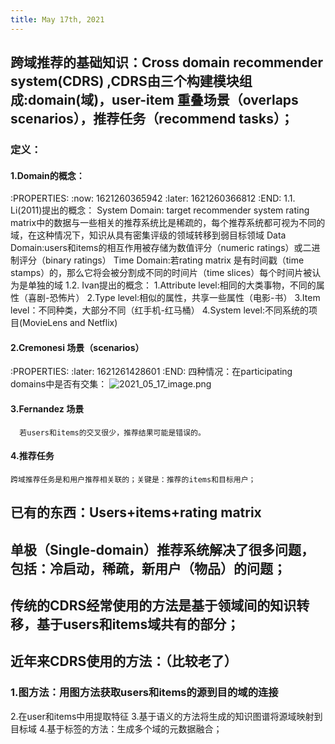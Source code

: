 ```yaml
---
title: May 17th, 2021
---
```


## 跨域推荐的基础知识：Cross domain recommender system(CDRS) ,CDRS由三个构建模块组成:domain(域)，user-item 重叠场景（overlaps scenarios），推荐任务（recommend tasks）；
### 定义：
#### 1.Domain的概念：
:PROPERTIES:
:now: 1621260365942
:later: 1621260366812
:END:
      1.1. Li(2011)提出的概念：
             System Domain: target recommender system rating matrix中的数据与一些相关的推荐系统比是稀疏的，每个推荐系统都可视为不同的域，在这种情况下，知识从具有密集评级的领域转移到弱目标领域
             Data Domain:users和items的相互作用被存储为数值评分（numeric ratings）或二进制评分（binary ratings）
             Time Domain:若rating matrix 是有时间戳（time stamps）的，那么它将会被分割成不同的时间片（time slices）每个时间片被认为是单独的域
       1.2. Ivan提出的概念：
             1.Attribute level:相同的大类事物，不同的属性（喜剧-恐怖片）
	         2.Type level:相似的属性，共享一些属性（电影-书）
	         3.Item level：不同种类，大部分不同（红手机-红马桶）
	         4.System level:不同系统的项目(MovieLens and Netflix)
#### 2.Cremonesi 场景（scenarios）
:PROPERTIES:
:later: 1621261428601
:END:
     四种情况：在participating domains中是否有交集：
![2021_05_17_image.png](https://cdn.logseq.com/%2F1e5b0e5f-d368-4a5d-86eb-09a690ee15d71e99e173-ed22-47ad-ab7c-4a00f3754fc62021_05_17_image.png?Expires=4774862219&Signature=MStho17mC8tqd0crfStOkGQWTGvgRB3x20Ucvxz-Xi7DbpmF8mlNrJ7DUY1SJ4Nljo-UFycNRzXXNbPhFlldutVVbQ08IehTxYt4s9pFi13fMbqXXbvYOR06ZySvMQUhQjjZsFZjRfAdImJaokC9dy~iU4lWpI0OP5YxtiVpdM20gRTD0QXOrnkUy1Ssw32jCyzLays6P85ShQjDd2cxcXpNdbV3SOc6FVQ6gU1WMhbORifZF0XlH4psXSSDGTxD13Qx4RLR0yG~VVFQbesn11hqchAKgrSI79i9t83jiG-6ZU682yyMRBTJaeZ38d5UN6KQUIdHix0CKWz0Olc~Iw__&Key-Pair-Id=APKAJE5CCD6X7MP6PTEA)
#### 3.Fernandez 场景
      若users和items的交叉很少，推荐结果可能是错误的。
#### 4.推荐任务
    跨域推荐任务是和用户推荐相关联的；关键是：推荐的items和目标用户；
## 已有的东西：Users+items+rating matrix
## **单极（Single-domain）推荐系统解决了很多问题，包括：冷启动，稀疏，新用户（物品）的问题；**
## 传统的CDRS经常使用的方法是基于领域间的知识转移，基于users和items域共有的部分；
##
## 近年来CDRS使用的方法：（比较老了）
### 1.图方法：用图方法获取users和items的源到目的域的连接
2.在user和items中用提取特征
3.基于语义的方法将生成的知识图谱将源域映射到目标域
4.基于标签的方法：生成多个域的元数据融合；
